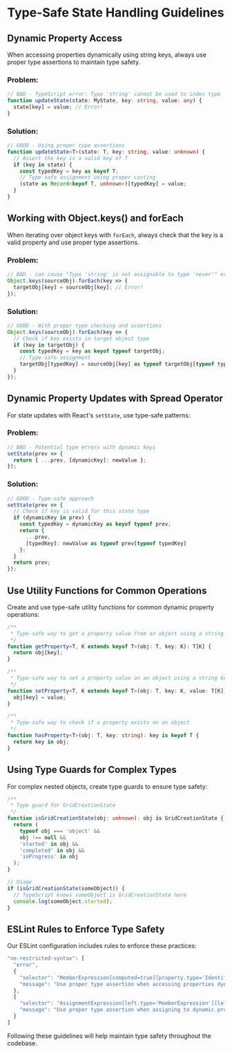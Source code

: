 
# Type-Safe State Handling Guidelines

## Dynamic Property Access

When accessing properties dynamically using string keys, always use proper type assertions to maintain type safety.

### Problem:

```typescript
// BAD - TypeScript error: Type 'string' cannot be used to index type 'MyState'
function updateState(state: MyState, key: string, value: any) {
  state[key] = value; // Error!
}
```

### Solution:

```typescript
// GOOD - Using proper type assertions
function updateState<T>(state: T, key: string, value: unknown) {
  // Assert the key is a valid key of T
  if (key in state) {
    const typedKey = key as keyof T;
    // Type-safe assignment using proper casting
    (state as Record<keyof T, unknown>)[typedKey] = value;
  }
}
```

## Working with Object.keys() and forEach

When iterating over object keys with `forEach`, always check that the key is a valid property and use proper type assertions.

### Problem:

```typescript
// BAD - can cause "Type 'string' is not assignable to type 'never'" errors
Object.keys(sourceObj).forEach(key => {
  targetObj[key] = sourceObj[key]; // Error!
});
```

### Solution:

```typescript
// GOOD - With proper type checking and assertions
Object.keys(sourceObj).forEach(key => {
  // Check if key exists in target object type
  if (key in targetObj) {
    const typedKey = key as keyof typeof targetObj;
    // Type-safe assignment
    targetObj[typedKey] = sourceObj[key] as typeof targetObj[typeof typedKey];
  }
});
```

## Dynamic Property Updates with Spread Operator

For state updates with React's `setState`, use type-safe patterns:

### Problem:

```typescript
// BAD - Potential type errors with dynamic keys
setState(prev => {
  return { ...prev, [dynamicKey]: newValue };
});
```

### Solution:

```typescript
// GOOD - Type-safe approach
setState(prev => {
  // Check if key is valid for this state type
  if (dynamicKey in prev) {
    const typedKey = dynamicKey as keyof typeof prev;
    return {
      ...prev,
      [typedKey]: newValue as typeof prev[typeof typedKey]
    };
  }
  return prev;
});
```

## Use Utility Functions for Common Operations

Create and use type-safe utility functions for common dynamic property operations:

```typescript
/**
 * Type-safe way to get a property value from an object using a string key
 */
function getProperty<T, K extends keyof T>(obj: T, key: K): T[K] {
  return obj[key];
}

/**
 * Type-safe way to set a property value on an object using a string key
 */
function setProperty<T, K extends keyof T>(obj: T, key: K, value: T[K]): void {
  obj[key] = value;
}

/**
 * Type-safe way to check if a property exists on an object
 */
function hasProperty<T>(obj: T, key: string): key is keyof T {
  return key in obj;
}
```

## Using Type Guards for Complex Types

For complex nested objects, create type guards to ensure type safety:

```typescript
/**
 * Type guard for GridCreationState
 */
function isGridCreationState(obj: unknown): obj is GridCreationState {
  return (
    typeof obj === 'object' &&
    obj !== null &&
    'started' in obj &&
    'completed' in obj &&
    'inProgress' in obj
  );
}

// Usage
if (isGridCreationState(someObject)) {
  // TypeScript knows someObject is GridCreationState here
  console.log(someObject.started);
}
```

## ESLint Rules to Enforce Type Safety

Our ESLint configuration includes rules to enforce these practices:

```javascript
"no-restricted-syntax": [
  "error",
  {
    "selector": "MemberExpression[computed=true][property.type='Identifier'][object.type=/ObjectExpression|ArrayExpression/]",
    "message": "Use proper type assertion when accessing properties dynamically"
  },
  {
    "selector": "AssignmentExpression[left.type='MemberExpression'][left.computed=true]",
    "message": "Use proper type assertion when assigning to dynamic properties"
  }
]
```

Following these guidelines will help maintain type safety throughout the codebase.
